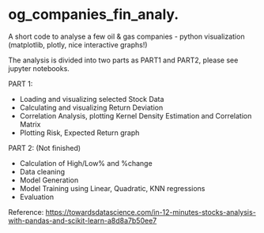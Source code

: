 # og_companies_fin_analy.
A short code to analyse a few oil &amp; gas companies - python visualization (matplotlib, plotly, nice interactive graphs!)

The analysis is divided into two parts as PART1 and PART2, please see jupyter notebooks.

PART 1:
- Loading and visualizing selected Stock Data
- Calculating and visualizing Return Deviation
- Correlation Analysis, plotting Kernel Density Estimation and Correlation Matrix
- Plotting Risk, Expected Return graph

PART 2: (Not finished)
- Calculation of High/Low% and %change
- Data cleaning
- Model Generation
- Model Training using Linear, Quadratic, KNN regressions
- Evaluation



Reference:
https://towardsdatascience.com/in-12-minutes-stocks-analysis-with-pandas-and-scikit-learn-a8d8a7b50ee7
